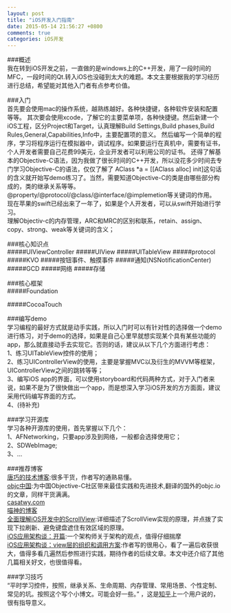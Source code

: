 ```yaml
---
layout: post
title: "iOS开发入门指南"
date: 2015-05-14 21:56:27 +0800
comments: true
categories: iOS开发  
---  
```

###概述  
我在转到iOS开发之前，一直做的是windows上的C++开发，用了一段时间的MFC，一段时间的Qt.转入iOS也没碰到太大的难题。本文主要根据我的学习经历进行总结，希望能对其他入门者有点参考价值。  

###入门  
首先要会使用mac的操作系统，越熟练越好。各种快捷键，各种软件安装和配置等等。 
其次要会使用xcode，了解它的主要菜单项，各种快捷键。然后新建一个iOS工程，区分Project和Target，认真理解Build Settings,Build phases,Build Rules,General,Capabilities,Info中，主要配置项的意义。 
然后编写一个简单的程序，学习将程序运行在模拟器中，调试程序。如果要运行在真机中，需要有证书，个人开发者需要自己花费99美元，企业开发者可以利用公司的证书。
还得了解基本的Objective-C语法，因为我做了很长时间的C++开发，所以没花多少时间去专门学习Objective-C的语法，仅仅了解了 AClass *a = [[AClass alloc] init]这句话的含义就开始写demo练习了。当然，需要知道Objective-C的类是由哪些部分构成的，类的继承关系等等。@property/@protocol/@class/@interface/@implemetion等关键词的作用。    
现在苹果的swift已经出来了一年了，如果是个人开发者，可以从swift开始进行学习。   
理解Objectiv-c的内存管理，ARC和MRC的区别和联系，retain、assign、copy、strong、weak等关键词的含义；

###核心知识点  
#####UIViewController
#####UIView
#####UITableView
#####protocol
#####KVO
#####按钮事件、触摸事件
#####通知(NSNotificationCenter)
#####GCD
#####网络
#####存储


###核心框架  
#####Foundation  

#####CocoaTouch  


###编写demo  
学习编程的最好方式就是动手实践，所以入门时可以有针对性的选择做一个demo进行练习，对于demo的选择，如果是自己心里早就想实现某个具有某些功能的app，那么就直接动手去实现它。否则的话，建议从以下几个方面进行考虑：  
1、练习UITableView控件的使用；  
2、练习UIControllerView的使用，主要是掌握MVC以及衍生的MVVM等框架，UIControllerView之间的跳转等等；  
3、编写iOS app的界面，可以使用storyboard和代码两种方式，对于入门者来说，如果不是为了很快做出一个app，而是想深入学习iOS开发的方方面面，建议采用代码编写界面的方式。  
4、(待补充)  

###学习开源库  
学习各种开源库的使用，首先掌握以下几个：  
1、AFNetworking，只要app涉及到网络，一般都会选择使用它；  
2、SDWebImage;  
3、...  

###推荐博客  
[唐巧的技术博客](http://devtang.com/blog/categories/ios/):很多干货，作者写的通熟易懂。    
[objc中国](http://objccn.io):为中国Objective-C社区带来最佳实践和先进技术,翻译的国外的objc.io的文章，同样干货满满。    
[casatwy.com](http://casatwy.com)  
[喵神的博客](http://onevcat.com)  
[全面理解iOS开发中的ScrollView](http://mobile.51cto.com/hot-430409.htm):详细描述了ScrollView实现的原理，并点拨了实现下拉刷新、避免键盘遮住有效区域的原理。  
[iOS应用架构谈：开篇](http://casatwy.com/iosying-yong-jia-gou-tan-kai-pian.html):一个架构师关于架构的观点，值得仔细揣摩  
[iOS应用架构谈：view层的组织和调用方案](http://casatwy.com/iosying-yong-jia-gou-tan-viewceng-de-zu-zhi-he-diao-yong-fang-an.html):作者写的很用心，看了一遍后收获很大，值得多看几遍然后参照进行实践，期待作者的后续文章。本文中还介绍了其他几篇相关好文，也很值得看。 
 
###学习技巧  
“平时学习控件，按照，继承关系、生命周期、内存管理、常用场景、个性定制、常见的坑。按照这个写个小博文。可能会好一些。” ，这是[知乎](http://www.zhihu.com)上一个用户说的，很有指导意义。    







